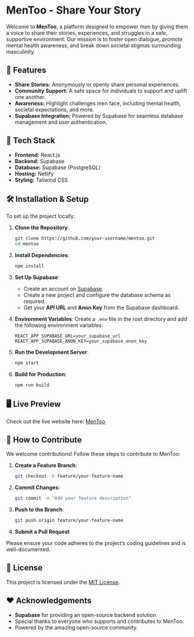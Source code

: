 
# MenToo - Share Your Story

Welcome to **MenToo**, a platform designed to empower men by giving them a voice to share their stories, experiences, and struggles in a safe, supportive environment. Our mission is to foster open dialogue, promote mental health awareness, and break down societal stigmas surrounding masculinity.

## 🌟 Features

- **Share Stories:** Anonymously or openly share personal experiences.
- **Community Support:** A safe space for individuals to support and uplift one another.
- **Awareness:** Highlight challenges men face, including mental health, societal expectations, and more.
- **Supabase Integration:** Powered by Supabase for seamless database management and user authentication.

## 🚀 Tech Stack

- **Frontend:** React.js
- **Backend:** Supabase
- **Database:** Supabase (PostgreSQL)
- **Hosting:** Netlify
- **Styling:** Tailwind CSS

## 🛠️ Installation & Setup

To set up the project locally:

1. **Clone the Repository**:
   ```bash
   git clone https://github.com/your-username/mentoo.git
   cd mentoo
   ```

2. **Install Dependencies**:
   ```bash
   npm install
   ```

3. **Set Up Supabase**:
   - Create an account on [Supabase](https://supabase.com/).
   - Create a new project and configure the database schema as required.
   - Get your **API URL** and **Anon Key** from the Supabase dashboard.

4. **Environment Variables**:
   Create a `.env` file in the root directory and add the following environment variables:
   ```env
   REACT_APP_SUPABASE_URL=your_supabase_url
   REACT_APP_SUPABASE_ANON_KEY=your_supabase_anon_key
   ```

5. **Run the Development Server**:
   ```bash
   npm start
   ```

6. **Build for Production**:
   ```bash
   npm run build
   ```

## 🖥️ Live Preview

Check out the live website here: [MenToo](https://mentoo13.netlify.app/)

## 📌 How to Contribute

We welcome contributions! Follow these steps to contribute to MenToo:

1. **Create a Feature Branch**:
   ```bash
   git checkout -b feature/your-feature-name
   ```

2. **Commit Changes**:
   ```bash
   git commit -m "Add your feature description"
   ```

3. **Push to the Branch**:
   ```bash
   git push origin feature/your-feature-name
   ```

4. **Submit a Pull Request**

Please ensure your code adheres to the project’s coding guidelines and is well-documented.

## 📄 License

This project is licensed under the [MIT License](LICENSE).

## ❤️ Acknowledgements

- **Supabase** for providing an open-source backend solution.
- Special thanks to everyone who supports and contributes to MenToo.
- Powered by the amazing open-source community.
